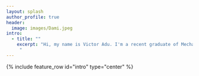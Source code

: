 ```yaml
---
layout: splash
author_profile: true
header:
  image: images/Dami.jpeg
intro: 
  - title: ""
    excerpt: "Hi, my name is Victor Adu. I'm a recent graduate of Mechanical and Mechanical Engineering from the [University of Cape Town](https://www.uct.ac.za)
     "
---
```


{% include feature_row id="intro" type="center" %}